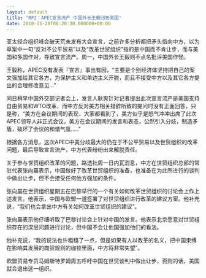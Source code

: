 ```yaml
---
layout: default
title: "RFI：APEC宣言流产 中国外长王毅归咎美国"
date: 2018-11-20T08:20:30.000000+00:00
---
```


亚太经合组织峰会破天荒未发布大会宣言，之前许多分析都把矛头指向中方，以为草案中一句“反对不公平贸易”以及“改革世贸组织”指的是中国而不肯让步，而与美国和多国作对，导致宣言流产。周一，中国外长王毅则不点名批评美国作怪。

王毅称，APEC没有发表『宣言』事出有因，“主要是个别经济体坚持把自己的案文强加给其它各方，为保护主义和单边主义开脱，而且不接受中方以及其它各方提出的合理修改意见…”

同日稍早中国外交部记者会上，发言人耿爽针对记者提出此次宣言流产是美国支持自由贸易和WTO改革，而中方反对美方相关措辞所致的提问时没有正面回答，只是称，“美方在会议期间的表现，大家都看到了，美方似乎是怒气冲冲出席了此次APEC领导人非正式会议，美方在会议期间的发言和表态，公然引入分歧，制造矛盾，破坏了会议的和谐气氛…..”

根据各方消息，这次APEC中美分歧最大的仍在于不公平贸易以及世贸组织的改革问题，最后导致宣言流产，中方代表纷纷出来解脱责任。

关于参与世贸组织改革的问题，路透社周一日内瓦消息，中方在世贸组织总部的常驻代表张向晨表示，中国做好了改革世贸组织的准备，也准备在为此所进行的谈判中做出让步，但不会接受任何他方强加的条件。

张向晨在世贸组织星期五在巴黎举行的一个有关如何改革世贸组织的讨论会上作上述发言。他表示，中国与欧盟一道签署了对世贸组织进行改革的建议方案。他补充说，“我们也会拿出中方有关如何改革世贸组织的建议”。

张向晨表示他仔细听取了巴黎讨论会上针对中国的发言。他表示北京愿意对世贸组织存在的深层问题进行讨论，但中国不会让他国强加他们的看法。

他补充说，“我的说法也许粗糙了一点，但是如果有人以改革的名义，把中国束缚在影响其发展的商贸规则的枷锁里面，中方将非常失望”。

欧盟贸易专员马姆斯特罗姆周五呼吁中国在世贸谈判中做出让步，否则的话，美国就会退出这一组织。

